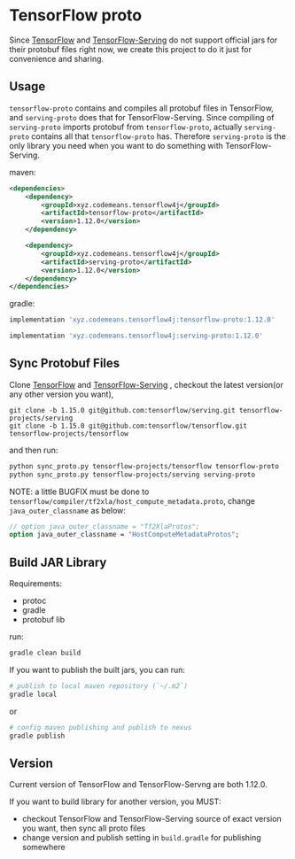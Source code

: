 # TensorFlow proto

Since [TensorFlow](https://github.com/tensorflow/tensorflow) and [TensorFlow-Serving](https://github.com/tensorflow/serving) 
do not support official jars for their protobuf files right now, 
we create this project to do it just for convenience and sharing.

## Usage

`tensorflow-proto` contains and compiles all protobuf files in TensorFlow,
and `serving-proto` does that for TensorFlow-Serving.
Since compiling of `serving-proto` imports protobuf from `tensorflow-proto`,
actually `serving-proto` contains all that `tensorflow-proto` has.
Therefore `serving-proto` is the only library you need when you want to do something with TensorFlow-Serving. 


maven:

~~~xml
<dependencies>
    <dependency>
        <groupId>xyz.codemeans.tensorflow4j</groupId>
        <artifactId>tensorflow-proto</artifactId>
        <version>1.12.0</version>
    </dependency>

    <dependency>
        <groupId>xyz.codemeans.tensorflow4j</groupId>
        <artifactId>serving-proto</artifactId>
        <version>1.12.0</version>
    </dependency>
</dependencies>

~~~

gradle:

~~~groovy
implementation 'xyz.codemeans.tensorflow4j:tensorflow-proto:1.12.0'

implementation 'xyz.codemeans.tensorflow4j:serving-proto:1.12.0'
~~~


## Sync Protobuf Files

Clone [TensorFlow](https://github.com/tensorflow/tensorflow) and [TensorFlow-Serving](https://github.com/tensorflow/serving) , checkout the latest version(or any other version you want), 

~~~shell
git clone -b 1.15.0 git@github.com:tensorflow/serving.git tensorflow-projects/serving
git clone -b 1.15.0 git@github.com:tensorflow/tensorflow.git tensorflow-projects/tensorflow
~~~

and then run:

~~~bash
python sync_proto.py tensorflow-projects/tensorflow tensorflow-proto
python sync_proto.py tensorflow-projects/serving serving-proto
~~~

NOTE: a little BUGFIX must be done to `tensorflow/compiler/tf2xla/host_compute_metadata.proto`,
change `java_outer_classname` as below:


~~~proto
// option java_outer_classname = "Tf2XlaProtos";
option java_outer_classname = "HostComputeMetadataProtos";
~~~

## Build JAR Library

Requirements:

* protoc
* gradle
* protobuf lib

run:

~~~bash
gradle clean build
~~~

If you want to publish the built jars, you can run:

~~~bash
# publish to local maven repository (`~/.m2`)
gradle local
~~~

or

~~~bash
# config maven publishing and publish to nexus
gradle publish
~~~


## Version

Current version of TensorFlow and TensorFlow-Servng are both 1.12.0.

If you want to build library for another version, you MUST:

* checkout TensorFlow and TensorFlow-Serving source of exact version you want, then sync all proto files
* change version and publish setting in `build.gradle` for publishing somewhere

 
